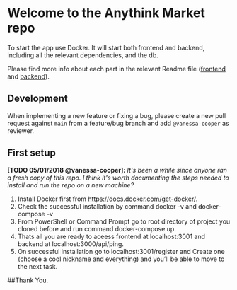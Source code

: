 # Welcome to the Anythink Market repo

To start the app use Docker. It will start both frontend and backend, including all the relevant dependencies, and the db.

Please find more info about each part in the relevant Readme file ([frontend](frontend/readme.md) and [backend](backend/README.md)).

## Development

When implementing a new feature or fixing a bug, please create a new pull request against `main` from a feature/bug branch and add `@vanessa-cooper` as reviewer.

## First setup

**[TODO 05/01/2018 @vanessa-cooper]:** _It's been a while since anyone ran a fresh copy of this repo. I think it's worth documenting the steps needed to install and run the repo on a new machine?_

1. Install Docker first from https://docs.docker.com/get-docker/.
2. Check the successful installation by command docker -v and docker-compose -v
3. From PowerShell or Command Prompt go to root directory of project you cloned before and run command docker-compose up.
4. Thats all you are ready to aceess frontend at localhost:3001 and backend at localhost:3000/api/ping.
5. On successful installation go to localhost:3001/register and Create one (choose a cool nickname and everything) and you’ll be able to move to the next task.

##Thank You.
